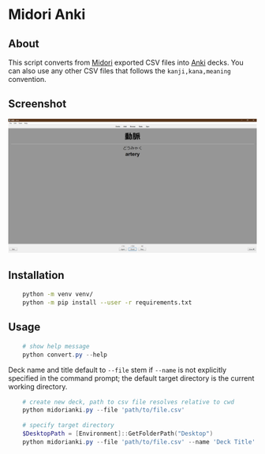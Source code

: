 # Midori Anki

## About

This script converts from [Midori](https://apps.apple.com/us/app/midori-japanese-dictionary/id385231773) exported CSV files into [Anki](https://apps.ankiweb.net/) decks. You can also use any other CSV files that follows the  `kanji,kana,meaning` convention.

## Screenshot

![Screenshot](https://github.com/StefanGreve/midori-anki/blob/master/samples/screenshot.png "Screenshot")

## Installation

```bash
    python -m venv venv/
    python -m pip install --user -r requirements.txt
```

## Usage

```powershell
    # show help message
    python convert.py --help
```

Deck name and title default to `--file` stem if `--name` is not explicitly specified in the command prompt; the default target directory is the current working directory.

```powershell
    # create new deck, path to csv file resolves relative to cwd
    python midorianki.py --file 'path/to/file.csv'
```

```powershell
    # specify target directory
    $DesktopPath = [Environment]::GetFolderPath("Desktop")
    python midorianki.py --file 'path/to/file.csv' --name 'Deck Title' --dest $DesktopPath
```
